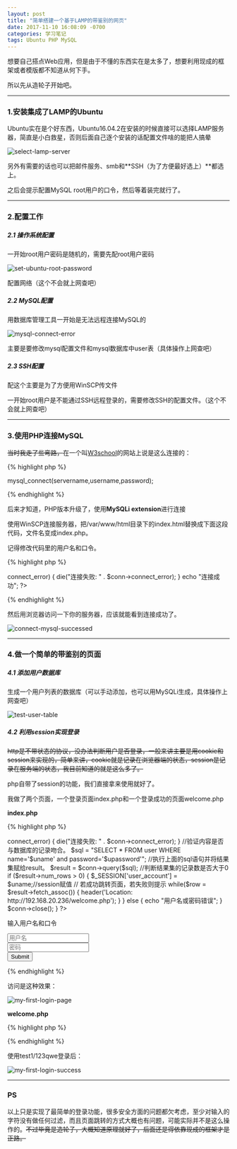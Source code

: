 ```yaml
---
layout: post
title: "简单搭建一个基于LAMP的带鉴别的网页"
date: 2017-11-10 16:08:09 -0700
categories: 学习笔记
tags: Ubuntu PHP MySQL
---
```


想要自己搭点Web应用，但是由于不懂的东西实在是太多了，想要利用现成的框架或者模版都不知道从何下手。

所以先从造轮子开始吧。

---
<h3>1.安装集成了LAMP的Ubuntu</h3>
Ubuntu实在是个好东西，Ubuntu16.04.2在安装的时候直接可以选择LAMP服务器，简直是小白救星，否则后面自己逐个安装的话配置文件啥的能把人搞晕

![select-lamp-server](/images/select-lamp-server.png)

另外有需要的话也可以把邮件服务、smb和**SSH（为了方便最好选上）**都选上。

之后会提示配置MySQL root用户的口令，然后等着装完就行了。

---

<h3>2.配置工作</h3>

<h5>2.1 操作系统配置</h5>

一开始root用户密码是随机的，需要先配root用户密码

![set-ubuntu-root-password](/images/set-ubuntu-root-password.png)

配置网络（这个不会就上网查吧）

<h5>2.2 MySQL配置</h5>

用数据库管理工具一开始是无法远程连接MySQL的

![mysql-connect-error](/images/mysql-connect-error.png)

主要是要修改mysql配置文件和mysql数据库中user表（具体操作上网查吧）

<h5>2.3 SSH配置</h5>

配这个主要是为了方便用WinSCP传文件

一开始root用户是不能通过SSH远程登录的，需要修改SSH的配置文件。（这个不会就上网查吧）

---

<h3>3.使用PHP连接MySQL</h3>

~~当时我走了些弯路，~~在一个叫[W3school]的网站上说是这么连接的：

{% highlight php %}

mysql_connect(servername,username,password);

{% endhighlight %}

后来才知道，PHP版本升级了，使用**MySQLi extension**进行连接

使用WinSCP连接服务器，把/var/www/html目录下的index.html替换成下面这段代码，文件名变成index.php。

记得修改代码里的用户名和口令。

{% highlight php %}

<?php
$servername = "localhost";
$username = "username";
$password = "password";
 
// 创建连接
$conn = new mysqli($servername, $username, $password);
 
// 检测连接
if ($conn->connect_error) {
    die("连接失败: " . $conn->connect_error);
} 
echo "连接成功";
?>

{% endhighlight %}

然后用浏览器访问一下你的服务器，应该就能看到连接成功了。

![connect-mysql-successed](/images/connect-mysql-successed.png)

---

<h3>4.做一个简单的带鉴别的页面</h3>

<h5>4.1 添加用户数据库</h5>

生成一个用户列表的数据库（可以手动添加，也可以用MySQLi生成，具体操作上网查吧）

![test-user-table](/images/test-user-table.png)

<h5>4.2 利用session实现登录</h5>

~~http是不带状态的协议，没办法判断用户是否登录，一般来讲主要是用cookie和session来实现的，简单来讲，cookie就是记录在浏览器端的状态，session是记录在服务端的状态，我目前知道的就是这么多了。~~

php自带了session的功能，我们直接拿来使用就好了。

我做了两个页面，一个登录页面index.php和一个登录成功的页面welcome.php

**index.php**

{% highlight php %}

<?php
$servername = "localhost";
$username = "root";
$password = "123qwe";
$dbname = "test";

session_start();//session需要先启动

//判断uname和upassword是否赋值 
if(isset($_POST['name'])&& isset($_POST['password'])){
	$uname = $_POST['name'];
	$upassword = $_POST['password'];

	//连接数据库
	$conn = new mysqli($servername, $username, $password, $dbname);
	if ($conn->connect_error) {
		die("连接失败: " . $conn->connect_error);
	} 

	//验证内容是否与数据库的记录吻合。
	$sql = "SELECT * FROM user WHERE name='$uname' and password='$upassword'";
 
	//执行上面的sql语句并将结果集赋给result。
	$result = $conn->query($sql);
 
	//判断结果集的记录数是否大于0
	if ($result->num_rows > 0) {
		$_SESSION['user_account'] = $uname;//session赋值
   
		// 若成功跳转页面，若失败则提示
		while($row = $result->fetch_assoc()) {
			header('Location: http://192.168.20.236/welcome.php');  
		}
	} 
	else {
		echo "用户名或密码错误";
	}
	$conn->close(); 
}
?>

<!DOCTYPE html>
<head>
<meta charset="UTF-8">
<title>登录</title>
</head>
<body>
<p>输入用户名和口令</p>
<form method="POST">
<input type="text" name="name" placeholder="用户名" />
<br />
<input type="text" name="password" placeholder="密码" />
<br />
<input type="submit">
</form>
</body>
</html>

{% endhighlight %}

访问是这种效果：

![my-first-login-page](/images/my-first-login-page.png)

**welcome.php**

{% highlight php %}

 <?php
session_start();
//检查session，判断是否登录
if(isset($_SESSION['user_account'])){
	echo '登录成功！';
}
//未登录跳转回登录页面
else{
	header('Location: http://192.168.20.236');
}
 ?>

{% endhighlight %}

使用test1/123qwe登录后：

![my-first-login-success](/images/my-first-login-success.png)

---
<h3>PS</h3>

以上只是实现了最简单的登录功能，很多安全方面的问题都欠考虑，至少对输入的字符没有做任何过滤，而且页面跳转的方式大概也有问题，可能实际并不是这么操作的。~~不过毕竟是造轮子，大概知道原理就好了，后面还是得依靠现成的框架才是正路。~~

[W3school]:http://www.w3school.com.cn/php/php_mysql_connect.asp